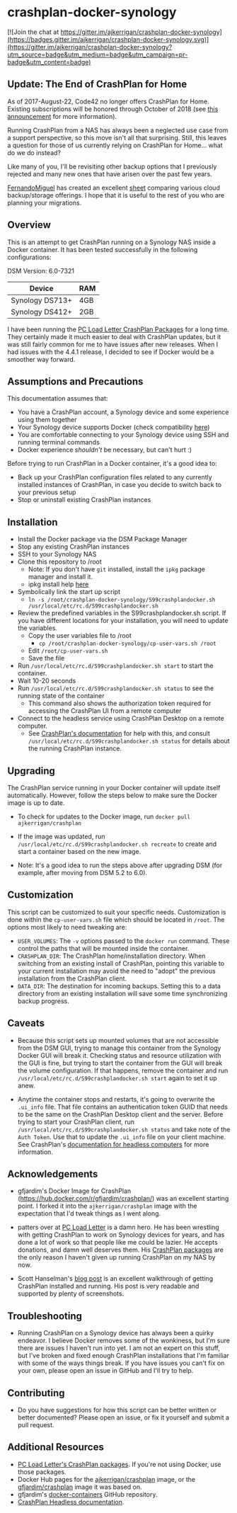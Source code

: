 # crashplan-docker-synology

[![Join the chat at https://gitter.im/ajkerrigan/crashplan-docker-synology](https://badges.gitter.im/ajkerrigan/crashplan-docker-synology.svg)](https://gitter.im/ajkerrigan/crashplan-docker-synology?utm_source=badge&utm_medium=badge&utm_campaign=pr-badge&utm_content=badge)

## Update: The End of CrashPlan for Home

As of 2017-August-22, Code42 no longer offers CrashPlan for Home. Existing subscriptions will be honored through October of 2018 (see [this announcement](https://www.crashplan.com/en-us/consumer/nextsteps/) for more information).

Running CrashPlan from a NAS has always been a neglected use case from a support perspective, so this move isn't all that surprising. Still, this leaves a question for those of us currently relying on CrashPlan for Home... what do we do instead?

Like many of you, I'll be revisiting other backup options that I previously rejected and many new ones that have arisen over the past few years.

[FernandoMiguel](https://github.com/FernandoMiguel) has created an excellent [sheet](https://docs.google.com/spreadsheets/d/18uZnV-vG8J0jC-pg_v_ozY1BlwYQG6kbOJCAsW_ZGWE/edit#gid=0) comparing various cloud backup/storage offerings. I hope that it is useful to the rest of you who are planning your migrations.

## Overview

This is an attempt to get CrashPlan running on a Synology NAS inside a Docker container. It has been tested successfully in the following configurations:

DSM Version: 6.0-7321

Device | RAM
-------|----
Synology DS713+ | 4GB
Synology DS412+ | 2GB



I have been running the [PC Load Letter CrashPlan Packages](http://pcloadletter.co.uk/2012/01/30/crashplan-syno-package/)
for a long time. They certainly made it much easier to deal with CrashPlan updates,
but it was still fairly common for me to have issues after new releases. When I had
issues with the 4.4.1 release, I decided to see if Docker would be a smoother way forward.

## Assumptions and Precautions

This documentation assumes that:

* You have a CrashPlan account, a Synology device and some experience using them together
* Your Synology device supports Docker (check compatibility [here](https://www.synology.com/en-us/dsm/app_packages/Docker))
* You are comfortable connecting to your Synology device using SSH and running terminal commands
* Docker experience *shouldn't* be necessary, but can't hurt :)

Before trying to run CrashPlan in a Docker container, it's a good idea to:

* Back up your CrashPlan configuration files related to any currently installed instances of CrashPlan, in case you decide to switch back to your previous setup
* Stop or uninstall existing CrashPlan instances

## Installation
* Install the Docker package via the DSM Package Manager
* Stop any existing CrashPlan instances
* SSH to your Synology NAS
* Clone this repository to /root
    * Note: If you don't have `git` installed, install the `ipkg` package manager and install it.
    * ipkg install help [here](http://www.ingmarverheij.com/how-to-install-ipkg-on-synology-nas-ds212/)
* Symbolically link the start up script
   * `ln -s /root/crashplan-docker-synology/S99crashplandocker.sh /usr/local/etc/rc.d/S99crashplandocker.sh`
* Review the predefined variables in the S99crashplandocker.sh script. If you have different locations for your installation, you will need to update the variables.
    * Copy the user variables file to /root
        * `cp /root/crashplan-docker-synology/cp-user-vars.sh /root`
    * Edit `/root/cp-user-vars.sh`
    * Save the file
* Run `/usr/local/etc/rc.d/S99crashplandocker.sh start` to start the container.
* Wait 10-20 seconds
* Run `/usr/local/etc/rc.d/S99crashplandocker.sh status` to see the running state of the container
   * This command also shows the authorization token required for accessing the CrashPlan UI from a remote computer
* Connect to the headless service using CrashPlan Desktop on a remote computer.
   * See [CrashPlan's documentation](http://support.code42.com/CrashPlan/4/Configuring/Using_CrashPlan_On_A_Headless_Computer) for help with this, and consult `/usr/local/etc/rc.d/S99crashplandocker.sh status` for details about the running CrashPlan instance.

## Upgrading

The CrashPlan service running in your Docker container will update itself automatically.
However, follow the steps below to make sure the Docker image is up to date.

* To check for updates to the Docker image, run `docker pull ajkerrigan/crashplan`
* If the image was updated, run `/usr/local/etc/rc.d/S99crashplandocker.sh recreate` to create and start a container based on the new image.

* Note: It's a good idea to run the steps above after upgrading DSM (for example,
after moving from DSM 5.2 to 6.0).

## Customization

This script can be customized to suit your specific needs. Customization is done within the `cp-user-vars.sh` file which should be located in `/root`. The options most likely to need tweaking are:
* `USER_VOLUMES`: The `-v` options passed to the `docker run` command. These control the paths that will be mounted inside the container. 
* `CRASHPLAN_DIR`: The CrashPlan home/installation directory. When switching from an existing install of CrashPlan, pointing this variable to your current installation may avoid the need to "adopt" the previous installation from
the CrashPlan client.
* `DATA_DIR`: The destination for incoming backups. Setting this to a data directory from an existing installation will save some time synchronizing backup progress.

## Caveats

* Because this script sets up mounted volumes that are not accessible from the DSM GUI, trying to manage this container from the Synology Docker GUI will break it. Checking status and resource utilization with the GUI is fine, but trying to start the container from the GUI will break the volume configuration.
If that happens, remove the container and run `/usr/local/etc/rc.d/S99crashplandocker.sh start` again to set it up anew.

* Anytime the container stops and restarts, it's going to overwrite the `.ui_info` file. That file contains an authentication token GUID that needs to be the same on the CrashPlan Desktop client and the server. Before trying to start your CrashPlan client, run `/usr/local/etc/rc.d/S99crashplandocker.sh status` and take note of the `Auth Token`. Use that to update the `.ui_info` file on your client machine.
See CrashPlan's [documentation for headless computers](http://support.code42.com/CrashPlan/4/Configuring/Using_CrashPlan_On_A_Headless_Computer#Step_1:_Copy_The_Authentication_Token) for more information. 

## Acknowledgements

* gfjardim's Docker Image for CrashPlan (https://hub.docker.com/r/gfjardim/crashplan/)
was an excellent starting point. I forked it into the `ajkerrigan/crashplan` image
with the expectation that I'd tweak things as I went along.

* patters over at [PC Load Letter](http://pcloadletter.co.uk/) is a damn hero.
He has been wrestling with getting CrashPlan to work on Synology devices for years,
and has done a lot of work so that people like me could be lazier. He accepts donations,
and damn well deserves them. His
[CrashPlan packages](http://pcloadletter.co.uk/2012/01/30/crashplan-syno-package/)
are the only reason I haven't given up running CrashPlan on my NAS by now.

* Scott Hanselman's [blog post](http://www.hanselman.com/blog/UPDATED2014HowToSetupCrashPlanCloudBackupOnASynologyNASRunningDSM50.aspx)
is an excellent walkthrough of getting CrashPlan installed and running. His post is
very readable and supported by plenty of screenshots.

## Troubleshooting

* Running CrashPlan on a Synology device has always been a quirky endeavor. I believe Docker removes some of the wonkiness, but I'm sure there are issues I haven't run into yet. I am not an expert on this stuff, but I've broken and fixed enough CrashPlan installations that I'm familiar with some of the ways things break. If you have issues you can't fix on your own, please open an issue in GitHub and I'll try to help.

## Contributing

* Do you have suggestions for how this script can be better written or better documented?
Please open an issue, or fix it yourself and submit a pull request.

## Additional Resources

* [PC Load Letter's CrashPlan packages](http://pcloadletter.co.uk/2012/01/30/crashplan-syno-package/).
If you're not using Docker, use those packages.
* Docker Hub pages for the [ajkerrigan/crashplan](https://hub.docker.com/r/ajkerrigan/crashplan/) image,
or the [gfjardim/crashplan](https://hub.docker.com/r/gfjardim/crashplan/) image it was based on.
* gfjardim's [docker-containers](https://github.com/gfjardim/docker-containers) GitHub repository.
* [CrashPlan Headless documentation](http://support.code42.com/CrashPlan/4/Configuring/Using_CrashPlan_On_A_Headless_Computer).
